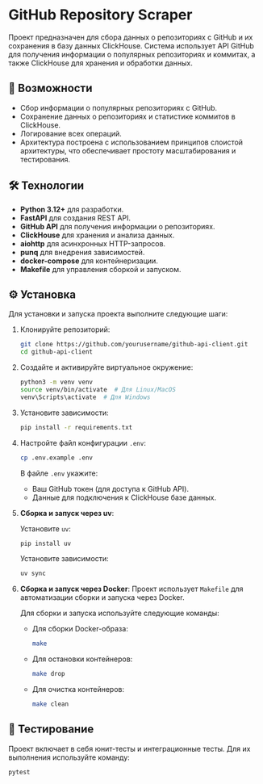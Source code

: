 # GitHub Repository Scraper

Проект предназначен для сбора данных о репозиториях с GitHub и их сохранения в базу данных ClickHouse. Система использует API GitHub для получения информации о популярных репозиториях и коммитах, а также ClickHouse для хранения и обработки данных.

## 🚀 Возможности

- Сбор информации о популярных репозиториях с GitHub.
- Сохранение данных о репозиториях и статистике коммитов в ClickHouse.
- Логирование всех операций.
- Архитектура построена с использованием принципов слоистой архитектуры, что обеспечивает простоту масштабирования и тестирования.

## 🛠️ Технологии

- **Python 3.12+** для разработки.
- **FastAPI** для создания REST API.
- **GitHub API** для получения информации о репозиториях.
- **ClickHouse** для хранения и анализа данных.
- **aiohttp** для асинхронных HTTP-запросов.
- **punq** для внедрения зависимостей.
- **docker-compose** для контейнеризации.
- **Makefile** для управления сборкой и запуском.

## ⚙️ Установка

Для установки и запуска проекта выполните следующие шаги:

1. Клонируйте репозиторий:
    ```bash
    git clone https://github.com/yourusername/github-api-client.git
    cd github-api-client
    ```

2. Создайте и активируйте виртуальное окружение:
    ```bash
    python3 -m venv venv
    source venv/bin/activate  # Для Linux/MacOS
    venv\Scripts\activate  # Для Windows
    ```

3. Установите зависимости:
    ```bash
    pip install -r requirements.txt
    ```

4. Настройте файл конфигурации `.env`:
    ```bash
    cp .env.example .env
    ```

    В файле `.env` укажите:
    - Ваш GitHub токен (для доступа к GitHub API).
    - Данные для подключения к ClickHouse базе данных.

5. **Сборка и запуск через uv**:

    Установите `uv`:

    ```bash
    pip install uv
    ```
    Установите зависимости:

    ```bash
    uv sync
    ```

6. **Сборка и запуск через Docker**:
    Проект использует `Makefile` для автоматизации сборки и запуска через Docker.

    Для сборки и запуска используйте следующие команды:

    - Для сборки Docker-образа:
      ```bash
      make
      ```

    - Для остановки контейнеров:
      ```bash
      make drop
      ```

    - Для очистка контейнеров:
      ```bash
      make clean
      ```

## 🧪 Тестирование

Проект включает в себя юнит-тесты и интеграционные тесты. Для их выполнения используйте команду:

```bash
pytest
```